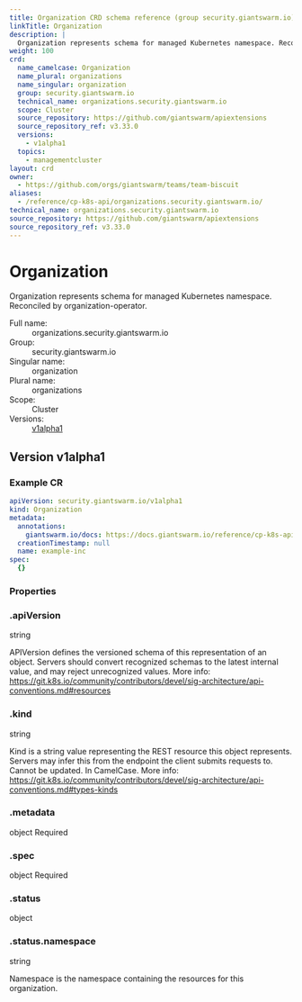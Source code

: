 ```yaml
---
title: Organization CRD schema reference (group security.giantswarm.io)
linkTitle: Organization
description: |
  Organization represents schema for managed Kubernetes namespace. Reconciled by organization-operator.
weight: 100
crd:
  name_camelcase: Organization
  name_plural: organizations
  name_singular: organization
  group: security.giantswarm.io
  technical_name: organizations.security.giantswarm.io
  scope: Cluster
  source_repository: https://github.com/giantswarm/apiextensions
  source_repository_ref: v3.33.0
  versions:
    - v1alpha1
  topics:
    - managementcluster
layout: crd
owner:
  - https://github.com/orgs/giantswarm/teams/team-biscuit
aliases:
  - /reference/cp-k8s-api/organizations.security.giantswarm.io/
technical_name: organizations.security.giantswarm.io
source_repository: https://github.com/giantswarm/apiextensions
source_repository_ref: v3.33.0
---
```


# Organization


<p class="crd-description">Organization represents schema for managed Kubernetes namespace. Reconciled by organization-operator.</p>
<dl class="crd-meta">
<dt class="fullname">Full name:</dt>
<dd class="fullname">organizations.security.giantswarm.io</dd>
<dt class="groupname">Group:</dt>
<dd class="groupname">security.giantswarm.io</dd>
<dt class="singularname">Singular name:</dt>
<dd class="singularname">organization</dd>
<dt class="pluralname">Plural name:</dt>
<dd class="pluralname">organizations</dd>
<dt class="scope">Scope:</dt>
<dd class="scope">Cluster</dd>
<dt class="versions">Versions:</dt>
<dd class="versions"><a class="version" href="#v1alpha1" title="Show schema for version v1alpha1">v1alpha1</a></dd>
</dl>



<div class="crd-schema-version">
<h2 id="v1alpha1">Version v1alpha1</h2>


<h3 id="crd-example-v1alpha1">Example CR</h3>

```yaml
apiVersion: security.giantswarm.io/v1alpha1
kind: Organization
metadata:
  annotations:
    giantswarm.io/docs: https://docs.giantswarm.io/reference/cp-k8s-api/organizations.security.giantswarm.io/
  creationTimestamp: null
  name: example-inc
spec:
  {}
```


<h3 id="property-details-v1alpha1">Properties</h3>


<div class="property depth-0">
<div class="property-header">
<h3 class="property-path" id="v1alpha1-.apiVersion">.apiVersion</h3>
</div>
<div class="property-body">
<div class="property-meta">
<span class="property-type">string</span>

</div>

<div class="property-description">
<p>APIVersion defines the versioned schema of this representation of an object. Servers should convert recognized schemas to the latest internal value, and may reject unrecognized values. More info: <a href="https://git.k8s.io/community/contributors/devel/sig-architecture/api-conventions.md#resources">https://git.k8s.io/community/contributors/devel/sig-architecture/api-conventions.md#resources</a></p>

</div>

</div>
</div>

<div class="property depth-0">
<div class="property-header">
<h3 class="property-path" id="v1alpha1-.kind">.kind</h3>
</div>
<div class="property-body">
<div class="property-meta">
<span class="property-type">string</span>

</div>

<div class="property-description">
<p>Kind is a string value representing the REST resource this object represents. Servers may infer this from the endpoint the client submits requests to. Cannot be updated. In CamelCase. More info: <a href="https://git.k8s.io/community/contributors/devel/sig-architecture/api-conventions.md#types-kinds">https://git.k8s.io/community/contributors/devel/sig-architecture/api-conventions.md#types-kinds</a></p>

</div>

</div>
</div>

<div class="property depth-0">
<div class="property-header">
<h3 class="property-path" id="v1alpha1-.metadata">.metadata</h3>
</div>
<div class="property-body">
<div class="property-meta">
<span class="property-type">object</span>
<span class="property-required">Required</span>
</div>

</div>
</div>

<div class="property depth-0">
<div class="property-header">
<h3 class="property-path" id="v1alpha1-.spec">.spec</h3>
</div>
<div class="property-body">
<div class="property-meta">
<span class="property-type">object</span>
<span class="property-required">Required</span>
</div>

</div>
</div>

<div class="property depth-0">
<div class="property-header">
<h3 class="property-path" id="v1alpha1-.status">.status</h3>
</div>
<div class="property-body">
<div class="property-meta">
<span class="property-type">object</span>

</div>

</div>
</div>

<div class="property depth-1">
<div class="property-header">
<h3 class="property-path" id="v1alpha1-.status.namespace">.status.namespace</h3>
</div>
<div class="property-body">
<div class="property-meta">
<span class="property-type">string</span>

</div>

<div class="property-description">
<p>Namespace is the namespace containing the resources for this organization.</p>

</div>

</div>
</div>





</div>




